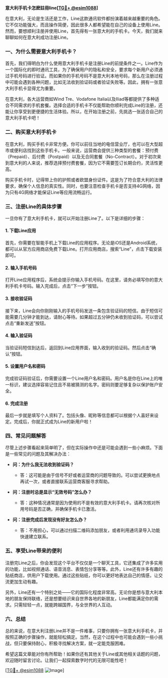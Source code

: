 **意大利手机卡怎麽註冊line[[TG💪+ @esim1088](https://t.me/s/esim1088)]**

在意大利，无论是生活还是工作，Line这款通讯软件都扮演着越来越重要的角色。它不仅功能强大，而且操作简便，因此很多人都希望能在自己的设备上使用Line。然而，要想顺利注册并使用Line，首先得有一张意大利的手机卡。今天，我们就来聊聊如何在意大利成功注册Line。

### 一、为什么需要意大利手机卡？

首先，我们得明白为什么使用意大利手机卡是注册Line的前提条件之一。Line作为一个国际化的即时通讯工具，为了确保用户的隐私和安全，要求每个新用户必须通过手机号码进行验证。而如果你的手机号码不是意大利本地号码，那么在注册过程中可能会遇到各种问题，比如无法收到验证码或者验证失败等。因此，拥有一张意大利手机卡显得尤为重要。

在意大利，各大运营商如Wind Tre、Vodafone Italia以及Iliad等都提供了多种适合不同需求的手机套餐。选择合适的手机卡不仅能帮助你顺利完成Line的注册，还能让你享受到更便捷的生活体验。所以，在开始注册之前，先挑选一张适合自己的意大利手机卡吧！

### 二、购买意大利手机卡

在意大利，购买手机卡非常方便。你可以前往当地的电信营业厅，也可以在大型超市或便利店找到这些手机卡。一般来说，运营商会提供三种类型的套餐：预付费（Prepaid）、后付费（Postpaid）以及无合同套餐（No-Contract）。对于初次来到意大利的人来说，推荐选择预付费套餐，因为它不需要签订长期合约，灵活性更高。

购买手机卡时，记得带上你的护照或者欧盟身份证件。这是为了符合意大利的法律要求，确保个人信息的真实性。同时，也要注意检查手机卡是否支持4G网络，因为只有4G网络才能保证Line等应用流畅运行。

### 三、注册Line的具体步骤

一旦你有了意大利手机卡，就可以开始注册Line了。以下是详细的步骤：

#### 1. 下载Line应用

首先，你需要在智能手机上下载Line的应用程序。无论是iOS还是Android系统，都可以从官方应用商店免费下载Line。打开应用商店，搜索“Line”，点击下载安装即可。

#### 2. 输入手机号码

打开Line应用程序后，系统会提示你输入手机号码。在这里，请务必填写你的意大利手机卡号码。输入完成后，点击“下一步”按钮。

#### 3. 接收验证码

接下来，Line会向你刚刚输入的手机号码发送一条包含验证码的短信。由于短信可能需要几分钟才能到达，请耐心等待。如果超过五分钟仍未收到验证码，可以尝试点击“重新发送”按钮。

#### 4. 输入验证码

当验证码短信到达后，返回到Line应用界面，输入收到的验证码。然后点击“确认”按钮。

#### 5. 设置用户名和密码

完成验证码验证后，你需要设置一个Line用户名和密码。用户名是你在Line上的唯一标识，建议选择容易记住且不易被猜测的名字。密码则要足够复杂以保护账户安全。

#### 6. 完成注册

最后一步就是填写个人资料了。包括头像、昵称等信息都可以根据个人喜好来设定。完成后，你就正式成为Line的新用户啦！

### 四、常见问题解答

尽管上述步骤看起来简单明了，但在实际操作中还是可能会遇到一些小麻烦。下面是一些常见的问题及其解决办法：

- **问：为什么我无法收到验证码？**
  - 答：这可能是由于信号不好或者运营商的问题导致的。可以尝试更换地点再试一次，或者直接联系运营商客服寻求帮助。

- **问：注册时总是显示“无效号码”怎么办？**
  - 答：这种情况通常是因为使用的不是有效的意大利手机卡。请再次核对所用号码是否正确，并确保手机卡已激活。

- **问：注册完成后发现没有好友怎么办？**
  - 答：不用担心，可以通过扫描二维码添加朋友，或者利用通讯录导入功能快速建立联系。

### 五、享受Line带来的便利

注册完Line之后，你会发现这个平台不仅仅是一个聊天工具，它还集成了许多实用的功能，比如视频通话、语音消息、表情包分享等等。此外，Line还有许多有趣的贴纸商店，供用户下载使用。通过这些贴纸，你可以更好地表达自己的情感，让交流更加生动有趣。

另外，Line还有一个特别之处——它的国际化程度非常高。无论你是想与意大利本地的朋友保持联络，还是想要结识来自世界各地的新朋友，Line都能满足你的需求。只需轻轻一点，就能跨越国界，与全世界的人互动。

### 六、总结

总的来说，在意大利注册Line并不是一件难事，只要你拥有一张意大利手机卡，并按照正确的步骤操作，就能轻松搞定。当然，在这个过程中也可能会遇到一些小挑战，但只要保持耐心，积极寻找解决方案，就一定能克服困难。

希望这篇文章能对你有所帮助！如果你还有其他关于Line或其他相关话题的问题，欢迎随时留言讨论。让我们一起探索数字时代的无限可能性吧！

[[TG💪+ @esim1088](https://t.me/s/esim1088) ![Image](https://i.postimg.cc/4NQfJmqS/Snipaste-2025-05-13-00-14-12.png)]